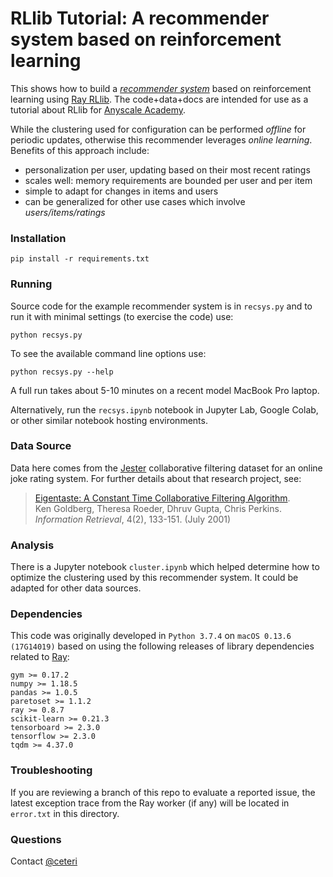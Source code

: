 # RLlib Tutorial: A recommender system based on reinforcement learning

This shows how to build a [*recommender system*](https://en.wikipedia.org/wiki/Recommender_system) 
based on reinforcement learning using [Ray RLlib](https://rllib.io/).
The code+data+docs are intended for use as a tutorial about RLlib for
[Anyscale Academy](https://github.com/anyscale/academy).

While the clustering used for configuration can be performed *offline* 
for periodic updates, otherwise this recommender leverages *online learning*.
Benefits of this approach include:

  * personalization per user, updating based on their most recent ratings
  * scales well: memory requirements are bounded per user and per item
  * simple to adapt for changes in items and users
  * can be generalized for other use cases which involve *users/items/ratings*


### Installation

```
pip install -r requirements.txt
```


### Running

Source code for the example recommender system is in `recsys.py` and
to run it with minimal settings (to exercise the code) use:

```
python recsys.py
```

To see the available command line options use:

```
python recsys.py --help
```

A full run takes about 5-10 minutes on a recent model MacBook Pro
laptop.

Alternatively, run the `recsys.ipynb` notebook in Jupyter Lab, Google
Colab, or other similar notebook hosting environments.


### Data Source

Data here comes from the [Jester](https://goldberg.berkeley.edu/jester-data/)
collaborative filtering dataset for an online joke rating system.
For further details about that research project, see:

> [Eigentaste: A Constant Time Collaborative Filtering Algorithm](http://www.ieor.berkeley.edu/~goldberg/pubs/eigentaste.pdf).  
Ken Goldberg, Theresa Roeder, Dhruv Gupta, Chris Perkins.  
*Information Retrieval*, 4(2), 133-151. (July 2001)


### Analysis

There is a Jupyter notebook `cluster.ipynb` which helped determine 
how to optimize the clustering used by this recommender system.
It could be adapted for other data sources.


### Dependencies

This code was originally developed in 
`Python 3.7.4` on `macOS 0.13.6 (17G14019)`
based on using the following releases of library dependencies related
to [Ray](https://ray.io/):

```
gym >= 0.17.2
numpy >= 1.18.5
pandas >= 1.0.5
paretoset >= 1.1.2
ray >= 0.8.7
scikit-learn >= 0.21.3
tensorboard >= 2.3.0
tensorflow >= 2.3.0
tqdm >= 4.37.0
```


### Troubleshooting

If you are reviewing a branch of this repo to evaluate a reported
issue, the latest exception trace from the Ray worker (if any) will be
located in `error.txt` in this directory.


### Questions

Contact [@ceteri](https://github.com/ceteri)
